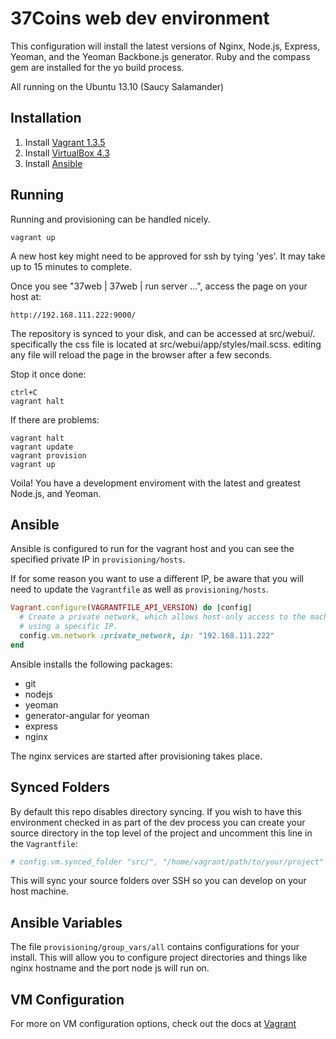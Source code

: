 37Coins web dev environment
===========================

This configuration will install the latest versions of Nginx, Node.js, Express, Yeoman, and the Yeoman Backbone.js generator. Ruby and the compass gem are installed for the yo build process.

All running on the Ubuntu 13.10 (Saucy Salamander)

Installation
------------
1. Install [Vagrant 1.3.5](http://downloads.vagrantup.com/)
2. Install [VirtualBox 4.3](https://www.virtualbox.org/wiki/Downloads)
3. Install [Ansible](http://www.ansibleworks.com/docs/intro_installation.html)

Running
-------
Running and provisioning can be handled nicely.


```
vagrant up
```
A new host key might need to be approved for ssh by tying 'yes'.
It may take up to 15 minutes to complete. 


Once you see "37web | 37web | run server ...", access the page on your host at:

```
http://192.168.111.222:9000/
```
The repository is synced to your disk, and can be accessed at src/webui/.
specifically the css file is located at src/webui/app/styles/mail.scss.
editing any file will reload the page in the browser after a few seconds.

Stop it once done:

```
ctrl+C
vagrant halt
```

If there are problems:
```
vagrant halt
vagrant update
vagrant provision
vagrant up
```

Voila! You have a development enviroment with the latest and greatest Node.js, and Yeoman.

Ansible
-------
Ansible is configured to run for the vagrant host and you can see the specified private IP in `provisioning/hosts`. 

If for some reason you want to use a different IP, be aware that you will need to update the `Vagrantfile` as well as `provisioning/hosts`.

```ruby
Vagrant.configure(VAGRANTFILE_API_VERSION) do |config|
  # Create a private network, which allows host-only access to the machine
  # using a specific IP.
  config.vm.network :private_network, ip: "192.168.111.222"
end
```

Ansible installs the following packages:
* git
* nodejs
* yeoman
* generator-angular for yeoman
* express
* nginx

The nginx services are started after provisioning takes place.

Synced Folders
--------------
By default this repo disables directory syncing. If you wish to have this environment checked in as part of the dev process you can create your source directory in the top level of the project and uncomment this line in the `Vagrantfile`:

```ruby
# config.vm.synced_folder "src/", "/home/vagrant/path/to/your/project"
```

This will sync your source folders over SSH so you can develop on your host machine.

Ansible Variables
-----------------
The file `provisioning/group_vars/all` contains configurations for your install. This will allow you to configure project directories and things like nginx hostname and the port node js will run on.

VM Configuration
----------------
For more on VM configuration options, check out the docs at [Vagrant](http://docs.vagrantup.com/v2/virtualbox/configuration.html)
